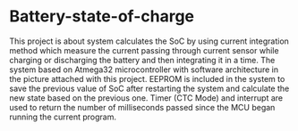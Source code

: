 # Battery-state-of-charge
This project is about system calculates the SoC by using current integration method which measure the current passing through current sensor while charging or discharging the battery and then integrating it in a time.
The system based on Atmega32 microcontroller with software architecture in the picture attached with this project. 
EEPROM is included in the system to save the previous value of SoC after restarting the system and calculate the new state based on the previous one.
Timer (CTC Mode) and interrupt are used to return the number of milliseconds passed since the MCU began running the current program.
